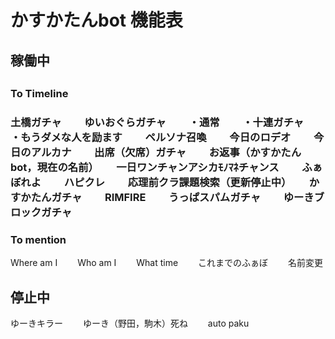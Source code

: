 <h1>かすかたんbot 機能表</h1>
<h2>稼働中<h2>
<h3>To Timeline<h3>
<p>土橋ガチャ　　
ゆいおぐらガチャ　　
・通常　　
・十連ガチャ　　
・もうダメな人を励ます　　
ペルソナ召喚　　
今日のロデオ　　
今日のアルカナ　　
出席（欠席）ガチャ　　
お返事（かすかたんbot，現在の名前）　　
一日ワンチャンアシカﾓﾉﾏﾈチャンス　　
ふぁぼれよ　　
ハピクレ　　
応理前クラ課題検索（更新停止中）　　
かすかたんガチャ　　
RIMFIRE　　
うっぱスパムガチャ　　
ゆーきブロックガチャ　　</p>

<h3>To mention</h3>
Where am I　　
Who am I　　
What time　　
これまでのふぁぼ　　
名前変更　　

<h2>停止中</h2>
ゆーきキラー　　
ゆーき（野田，駒木）死ね　　
auto paku　　